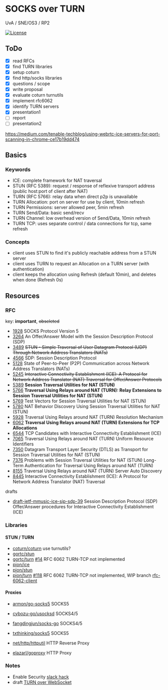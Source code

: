# SOCKS over TURN

UvA / SNE/OS3 / RP2

[![License](https://img.shields.io/github/license/seankhliao/uva-rp2.svg?style=flat-square)](LICENSE)

## ToDo

- [x] read RFCs
- [x] find TURN libraries
- [x] setup coturn
- [x] find http/socks libraries
- [x] questions / scope
- [x] write proposal
- [x] evaluate coturn turnutils
- [x] implement rfc6062
- [x] identify TURN servers
- [x] presentation1
- [ ] report
- [ ] presentation2

https://medium.com/tenable-techblog/using-webrtc-ice-servers-for-port-scanning-in-chrome-ce17b19dd474

## Basics

### Keywords

- ICE: complete framework for NAT traversal
- STUN (RFC 5389): request / response of reflexive transport address (public host:port of client after NAT)
- TURN (RFC 5766): relay data when direct p2p is unavailable
- TURN Allocation: port on server for use by client, 10min refresh
- TURN Permissions: server allowed peer, 5min refresh
- TURN Send/Data: basic send/recv
- TURN Channel: low overhead version of Send/Data, 10min refresh
- TURN TCP: uses separate control / data connections for tcp, same refresh

### Concepts

- client uses STUN to find it's publicly reachable address from a STUN server
- client uses TURN to request an Allocation on a TURN server (with authentication)
- client keeps the allocation using Refresh (default 10min), and deletes when done (Refresh 0s)

## Resources

### RFC

key: **important**, ~~obseleted~~

- [1928](https://tools.ietf.org/html/rfc1928) SOCKS Protocol Version 5
- [3264](https://tools.ietf.org/html/rfc3264) An Offer/Answer Model with the Session Description Protocol (SDP)
- [3489](https://tools.ietf.org/html/rfc3489) ~~STUN - Simple Traversal of User Datagram Protocol (UDP) Through Network Address Translators (NATs)~~
- [4566](https://tools.ietf.org/html/rfc4566) SDP: Session Description Protocol
- [5128](https://tools.ietf.org/html/rfc5128) State of Peer-to-Peer (P2P) Communication across Network Address Translators (NATs)
- [5245](https://tools.ietf.org/html/rfc5245) ~~Interactive Connectivity Establishment (ICE): A Protocol for Network Address Translator (NAT) Traversal for Offer/Answer Protocols~~
- [5389](https://tools.ietf.org/html/rfc5389) **Session Traversal Utilities for NAT (STUN)**
- [5766](https://tools.ietf.org/html/rfc5766) **Traversal Using Relays around NAT (TURN): Relay Extensions to Session Traversal Utilities for NAT (STUN)**
- [5769](https://tools.ietf.org/html/rfc5769) Test Vectors for Session Traversal Utilities for NAT (STUN)
- [5780](https://tools.ietf.org/html/rfc5780) NAT Behavior Discovery Using Session Traversal Utilities for NAT (STUN)
- [5928](https://tools.ietf.org/html/rfc5928) Traversal Using Relays around NAT (TURN) Resolution Mechanism
- [6062](https://tools.ietf.org/html/rfc6062) **Traversal Using Relays around NAT (TURN) Extensions for TCP Allocations**
- [6544](https://tools.ietf.org/html/rfc6544) TCP Candidates with Interactive Connectivity Establishment (ICE)
- [7065](https://tools.ietf.org/html/rfc7065) Traversal Using Relays around NAT (TURN) Uniform Resource Identifiers
- [7350](https://tools.ietf.org/html/rfc7350) Datagram Transport Layer Security (DTLS) as Transport for Session Traversal Utilities for NAT (STUN)
- [7376](https://tools.ietf.org/html/rfc7376) Problems with Session Traversal Utilities for NAT (STUN) Long-Term Authentication for Traversal Using Relays around NAT (TURN)
- [8155](https://tools.ietf.org/html/rfc8155) Traversal Using Relays around NAT (TURN) Server Auto Discovery
- [8445](https://tools.ietf.org/html/rfc8445) Interactive Connectivity Establishment (ICE): A Protocol for Network Address Translator (NAT) Traversal

drafts

- [draft-ietf-mmusic-ice-sip-sdp-39](https://tools.ietf.org/html/draft-ietf-mmusic-ice-sip-sdp-39) Session Description Protocol (SDP) Offer/Answer procedures for Interactive Connectivity Establishment (ICE)

### Libraries

#### STUN / TURN

- [coturn/coturn](https://github.com/coturn/coturn) use turnutils?
- [gortc/stun](https://github.com/gortc/stun)
- [gortc/turn](https://github.com/gortc/turn) [#14](https://github.com/gortc/turn/issues/14) RFC 6062 TURN-TCP not implemented
- [pion/ice](https://github.com/pion/ice)
- [pion/stun](https://github.com/pion/stun)
- [pion/turn](https://github.com/pion/turn) [#118](https://github.com/pion/turn/issues/118) RFC 6062 TURN-TCP not implemented, WIP branch [rfc-6062-client](https://github.com/pion/turn/tree/rfc-6062-client)

#### Proxies

- [armon/go-socks5](https://github.com/armon/go-socks5) SOCKS5
- [cybozu-go/usocksd](https://github.com/cybozu-go/usocksd) SOCKS4/5
- [fangdingjun/socks-go](https://github.com/fangdingjun/socks-go) SOCKS4/5
- [txthinking/socks5](https://github.com/txthinking/socks5) SOCKS5

- [net/http/httputil](https://golang.org/pkg/net/http/httputil) HTTP Reverse Proxy
- [elazarl/goproxy](https://github.com/elazarl/goproxy) HTTP Proxy

### Notes

- Enable Security [slack hack](https://www.rtcsec.com/2020/04/01-slack-webrtc-turn-compromise/)
- draft [TURN over WebSocket](https://tools.ietf.org/html/draft-chenxin-behave-turn-websocket-01)
